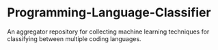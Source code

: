 # Programming-Language-Classifier
An aggregator repository for collecting machine learning techniques for classifying between multiple coding languages.
